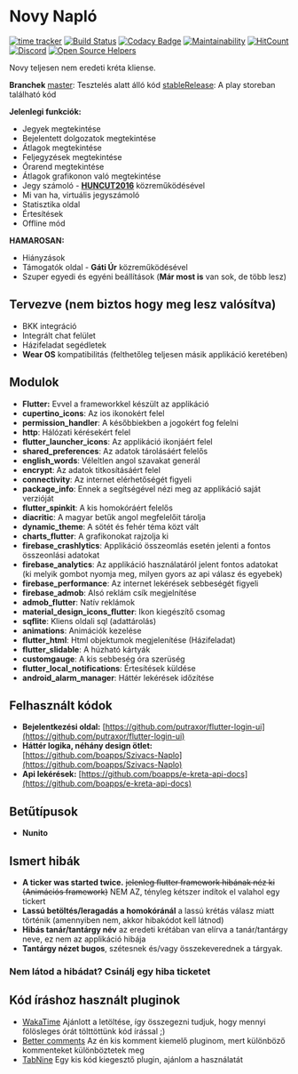 # Novy Napló

[![time tracker](https://wakatime.com/badge/github/NovySoft/novyNaplo.svg)](https://wakatime.com/badge/github/NovySoft/novyNaplo)
[![Build Status](https://travis-ci.com/NovySoft/novyNaplo.svg?branch=master)](https://travis-ci.com/NovySoft/novyNaplo)
[![Codacy Badge](https://api.codacy.com/project/badge/Grade/f08d8ae48160409997ea32cf95d1a64f)](https://www.codacy.com/manual/Legolaszstudio/novyNaplo?utm_source=github.com&amp;utm_medium=referral&amp;utm_content=NovySoft/novyNaplo&amp;utm_campaign=Badge_Grade)
[![Maintainability](https://api.codeclimate.com/v1/badges/48e75a94f1484016fa8a/maintainability)](https://codeclimate.com/github/NovySoft/novyNaplo/maintainability)
[![HitCount](http://hits.dwyl.io/NovySoft/novyNaplo.svg)](http://hits.dwyl.io/NovySoft/novyNaplo)
[![Discord](https://img.shields.io/discord/340112709628592139.svg)](http://discord.gg/rmjC4d4)
[![Open Source Helpers](https://www.codetriage.com/novysoft/novynaplo/badges/users.svg)](https://www.codetriage.com/novysoft/novynaplo)

Novy teljesen nem eredeti kréta kliense.

**Branchek**
[master](https://github.com/NovySoft/novyNaplo/tree/master): Tesztelés alatt álló kód
[stableRelease](https://github.com/NovySoft/novyNaplo/tree/stableRelease): A play storeban található kód

**Jelenlegi funkciók:**

* Jegyek megtekintése
* Bejelentett dolgozatok megtekintése
* Átlagok megtekintése
* Feljegyzések megtekintése
* Órarend megtekintése
* Átlagok grafikonon való megtekintése
* Jegy számoló - **[HUNCUT2016](https://github.com/huncut2016)** közreműködésével
* Mi van ha, virtuális jegyszámoló
* Statisztika oldal
* Értesítések
* Offline mód

**HAMAROSAN:**

* Hiányzások
* Támogatók oldal - **Gáti Úr** közreműködésével
* Szuper egyedi és egyéni beállítások (**Már most is** van sok, de több lesz)

## Tervezve **(nem biztos hogy meg lesz valósítva)**

* BKK integráció
* Integrált chat felület
* Házifeladat segédletek
* **Wear OS** kompatibilitás (felthetőleg teljesen másik applikáció keretében)

## Modulok

* **Flutter:** Evvel a frameworkkel készült az applikáció
* **cupertino_icons**: Az ios ikonokért felel
* **permission_handler**: A későbbiekben a jogokért fog felelni
* **http**: Hálózati kérésekért felel
* **flutter_launcher_icons**: Az applikáció ikonjáért felel
* **shared_preferences**: Az adatok tárolásáért felelős
* **english_words**: Véleltlen angol szavakat generál
* **encrypt**: Az adatok titkosításáért felel
* **connectivity**: Az internet elérhetőségét figyeli
* **package_info**: Ennek a segítségével nézi meg az applikáció saját verzióját
* **flutter_spinkit**: A kis homokóráért felelős
* **diacritic**: A magyar betűk angol megfelelőit tárolja
* **dynamic_theme**: A sötét és fehér téma közt vált
* **charts_flutter**: A grafikonokat rajzolja ki
* **firebase_crashlytics**: Applikáció összeomlás esetén jelenti a fontos összeonlási adatokat
* **firebase_analytics**: Az applikáció használatáról jelent fontos adatokat (ki melyik gombot nyomja meg, milyen gyors az api válasz és egyebek)
* **firebase_performance**: Az internet lekérések sebbeségét figyeli
* **firebase_admob**: Alsó reklám csík megjelnítése
* **admob_flutter**: Natív reklámok
* **material_design_icons_flutter**: Ikon kiegészítő csomag
* **sqflite**: Kliens oldali sql (adattárolás)
* **animations**: Animációk kezelése
* **flutter_html**: Html objektumok megjelenítése (Házifeladat)
* **flutter_slidable**: A húzható kártyák
* **customgauge**: A kis sebbeség óra szerüség
* **flutter_local_notifications**: Értesítések küldése
* **android_alarm_manager**: Háttér lekérések időzítése

## Felhasznált kódok

* **Bejelentkezési oldal:** [https://github.com/putraxor/flutter-login-ui](https://github.com/putraxor/flutter-login-ui)
* **Háttér logika, néhány design ötlet:** [https://github.com/boapps/Szivacs-Naplo](https://github.com/boapps/Szivacs-Naplo)
* **Api lekérések:** [https://github.com/boapps/e-kreta-api-docs](https://github.com/boapps/e-kreta-api-docs)

## Betűtípusok

* **Nunito**

## Ismert hibák

* **A ticker was started twice.** ~~jelenleg flutter framework hibának néz ki (Animációs framework)~~ NEM AZ, tényleg kétszer indítok el valahol egy tickert
* **Lassú betöltés/leragadás a homokóránál** a lassú krétás válasz miatt történik (amennyiben nem, akkor hibakódot kell látnod)
* **Hibás tanár/tantárgy név** az eredeti krétában van elírva a tanár/tantárgy neve, ez nem az applikáció hibája
* **Tantárgy nézet bugos**, szétesnek és/vagy összekeverednek a tárgyak.

### Nem látod a hibádat? Csinálj egy hiba ticketet

## Kód íráshoz használt pluginok

* [WakaTime](https://wakatime.com/) Ajánlott a letöltése, így összegezni tudjuk, hogy mennyi fölösleges órát tölttöttünk kód írással ;)
* [Better comments](https://marketplace.visualstudio.com/items?itemName=aaron-bond.better-comments) Az én kis komment kiemelő pluginom, mert különböző kommenteket különböztetek meg
* [TabNine](https://marketplace.visualstudio.com/items?itemName=TabNine.tabnine-vscode) Egy kis kód kiegesztő plugin, ajánlom a használatát
